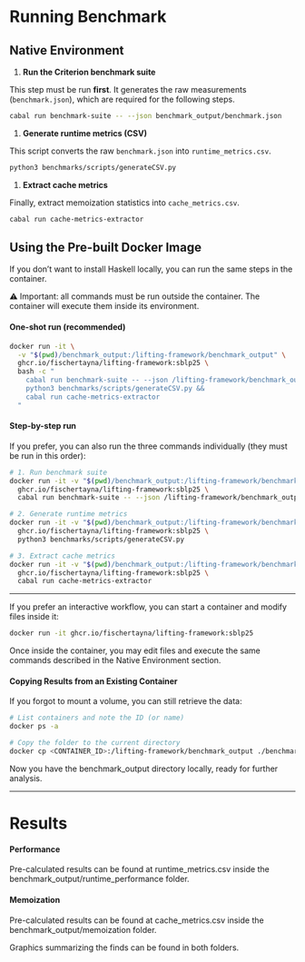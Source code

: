 # Running Benchmark

## Native Environment

1. **Run the Criterion benchmark suite**

This step must be run **first**. It generates the raw measurements (`benchmark.json`), which are required for the following steps.

  ```bash
  cabal run benchmark-suite -- --json benchmark_output/benchmark.json
  ```

1. **Generate runtime metrics (CSV)**

This script converts the raw `benchmark.json` into `runtime_metrics.csv`.

```bash
python3 benchmarks/scripts/generateCSV.py
```

1. **Extract cache metrics**

Finally, extract memoization statistics into `cache_metrics.csv`.

```bash
cabal run cache-metrics-extractor
```

## Using the Pre-built Docker Image

If you don’t want to install Haskell locally, you can run the same steps in the container.

⚠️ Important: all commands must be run outside the container. The container will execute them inside its environment.

#### One-shot run (recommended)

```bash
docker run -it \
  -v "$(pwd)/benchmark_output:/lifting-framework/benchmark_output" \
  ghcr.io/fischertayna/lifting-framework:sblp25 \
  bash -c "
    cabal run benchmark-suite -- --json /lifting-framework/benchmark_output/benchmark.json &&
    python3 benchmarks/scripts/generateCSV.py &&
    cabal run cache-metrics-extractor
  "
```

#### Step-by-step run

If you prefer, you can also run the three commands individually (they must be run in this order):

```bash
# 1. Run benchmark suite
docker run -it -v "$(pwd)/benchmark_output:/lifting-framework/benchmark_output" \
  ghcr.io/fischertayna/lifting-framework:sblp25 \
  cabal run benchmark-suite -- --json /lifting-framework/benchmark_output/benchmark.json

# 2. Generate runtime metrics
docker run -it -v "$(pwd)/benchmark_output:/lifting-framework/benchmark_output" \
  ghcr.io/fischertayna/lifting-framework:sblp25 \
  python3 benchmarks/scripts/generateCSV.py

# 3. Extract cache metrics
docker run -it -v "$(pwd)/benchmark_output:/lifting-framework/benchmark_output" \
  ghcr.io/fischertayna/lifting-framework:sblp25 \
  cabal run cache-metrics-extractor
```

---

If you prefer an interactive workflow, you can start a container and modify files inside it:

```bash
docker run -it ghcr.io/fischertayna/lifting-framework:sblp25
```

Once inside the container, you may edit files and execute the same commands described in the Native Environment section.

#### Copying Results from an Existing Container

If you forgot to mount a volume, you can still retrieve the data:

```bash
# List containers and note the ID (or name)
docker ps -a

# Copy the folder to the current directory
docker cp <CONTAINER_ID>:/lifting-framework/benchmark_output ./benchmark_output
```

Now you have the benchmark_output directory locally, ready for further analysis.

---

# Results

#### Performance

Pre-calculated results can be found at runtime_metrics.csv inside the benchmark_output/runtime_performance folder.

#### Memoization

Pre-calculated results can be found at cache_metrics.csv inside the benchmark_output/memoization folder.

Graphics summarizing the finds can be found in both folders.
